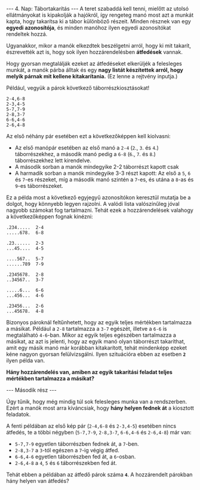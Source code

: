 --- 4. Nap: Tábortakarítás ---
A teret szabaddá kell tenni, mielőtt az utolsó ellátmányokat is kipakolják a hajókról, így rengeteg manó most azt a munkát kapta, hogy takarítsa ki a tábor különböző részeit. Minden résznek van egy **egyedi azonosítója**, és minden manóhoz ilyen egyedi azonosítókat rendeltek hozzá. 

Ugyanakkor, mikor a manók elkezdtek beszélgetni arról, hogy ki mit takarít, észrevették azt is, hogy sok ilyen hozzárendelésben **átfedések** vannak.

Hogy gyorsan megtalálják ezeket az átfedéseket elkerüljék a felesleges munkát, a manók párba álltak és egy **nagy listát készítettek arról, hogy melyik párnak mit kellene kitakarítania.** (Ez lenne a rejtvény inputja.)

Például, vegyük a párok következő táborrészkiosztásokat!

```
2-4,6-8
2-3,4-5
5-7,7-9
2-8,3-7
6-6,4-6
2-6,4-8
```

Az első néhány pár esetében ezt a következőképpen kell kiolvasni:
- Az első manópár esetében az első manó a ``2-4`` (``2``., ``3``. és ``4``.) táborrészekhez, a második manó pedig a ``6-8`` (``6``., ``7``. és ``8``.) táborrészekhez lett kirendelve.
- A második sorban a manók mindegyike 2-2 táborrészt kapott csak
- A harmadik sorban a manók mindegyike 3-3 részt kapott: Az első a ``5``, ``6`` és ``7``-es részeket, míg a második manó szintén a ``7``-es, és utána a ``8``-as és ``9``-es táborrészeket.

Ez a példa most a következő egyjegyű azonosítókon keresztül mutatja be a dolgot, hogy könnyebb legyen rajzolni. A valódi lista valószínűleg jóval nagyobb számokat fog tartalmazni. Tehát ezek a hozzárendelések valahogy a következőképpen fognak kinézni:
```
.234.....  2-4
.....678.  6-8

.23......  2-3
...45....  4-5

....567..  5-7
......789  7-9

.2345678.  2-8
..34567..  3-7

.....6...  6-6
...456...  4-6

.23456...  2-6
...45678.  4-8
```

Bizonyos pároknál feltűnhetett, hogy az egyik teljes mértékben tartalmazza a másikat. Például a ``2-8`` tartalmazza a ``3-7`` egészét, illetve a ``6-6`` is megtalálható ``4-6``-ban. Mikor az egyik teljes egészében tartalmazza a másikat, az azt is jelenti, hogy az egyik manó olyan táborrészt takaríthat, amit egy másik manó már korábban kitakarított, tehát mindenképp ezeket kéne nagyon gyorsan felülvizsgálni. Ilyen szituációra ebben az esetben **``2``** ilyen példa van.  

**Hány hozzárendelés van, amiben az egyik takarítási feladat teljes mértékben tartalmazza a másikat?**

--- Második rész ---

Úgy tűnik, hogy még mindig túl sok felesleges munka van a rendszerben. Ezért a manók most arra kíváncsiak, hogy **hány helyen fednek át** a kiosztott feladatok.

A fenti példában az első kép pár (``2-4,6-8`` és ``2-3,4-5``) esetében nincs átfedés, te a többi négyben (``5-7,7-9``, ``2-8,3-7``, ``6-6,4-6`` és ``2-6,4-8``) már van: 

- ``5-7,7-9`` egyetlen táborrészben fednek át, a ``7``-ben.
- ``2-8,3-7`` a ``3``-tól egészen a ``7``-ig végig átfed.
- ``6-6,4-6`` egyetlen táborrészben fed át, a ``6``-osban. 
- ``2-6,4-8`` a ``4``, ``5`` és ``6`` táborrészekben fed át. 

Tehát ebben a példában az átfedő párok száma **``4``**.
A hozzárendelt párokban hány helyen van átfedés?
